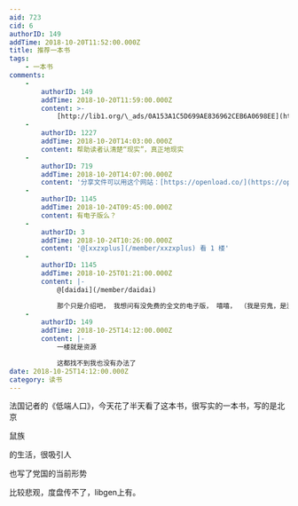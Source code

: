 ```yaml
---
aid: 723
cid: 6
authorID: 149
addTime: 2018-10-20T11:52:00.000Z
title: 推荐一本书
tags:
    - 一本书
comments:
    -
        authorID: 149
        addTime: 2018-10-20T11:59:00.000Z
        content: >-
            [http://lib1.org/\_ads/0A153A1C5D699AE836962CEB6A0698EE](http://lib1.org/_ads/0A153A1C5D699AE836962CEB6A0698EE)
    -
        authorID: 1227
        addTime: 2018-10-20T14:03:00.000Z
        content: 帮助读者认清楚“现实”，真正地现实
    -
        authorID: 719
        addTime: 2018-10-20T14:07:00.000Z
        content: '分享文件可以用这个网站：[https://openload.co/](https://openload.co/)'
    -
        authorID: 1145
        addTime: 2018-10-24T09:45:00.000Z
        content: 有电子版么？
    -
        authorID: 3
        addTime: 2018-10-24T10:26:00.000Z
        content: '@[xxzxplus](/member/xxzxplus) 看 1 楼'
    -
        authorID: 1145
        addTime: 2018-10-25T01:21:00.000Z
        content: |-
            @[daidai](/member/daidai)

            那个只是介绍吧， 我想问有没免费的全文的电子版， 嘻嘻， （我是穷鬼，是没什么知识产权感念的了， 现代孔乙己呀。。）
    -
        authorID: 149
        addTime: 2018-10-25T14:12:00.000Z
        content: |-
            一楼就是资源

            这都找不到我也没有办法了
date: 2018-10-25T14:12:00.000Z
category: 读书
---
```


法国记者的《低端人口》，今天花了半天看了这本书，很写实的一本书，写的是北京

鼠族

的生活，很吸引人

也写了党国的当前形势

比较悲观，度盘传不了，libgen上有。
